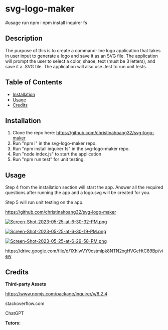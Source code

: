 # svg-logo-maker

#usage
run npm i
npm install inquirer fs

## Description

The purpose of this is to create a command-line logo application that takes in user input to generate a logo and save it as an SVG file. The application will prompt the user to select a color, shaoe, text (must be 3 letters), and save it a .SVG file. The application will also use Jest to run unit tests.

## Table of Contents

- [Installation](#installation)
- [Usage](#usage)
- [Credits](#credits)


## Installation

1. Clone the repo here: https://github.com/christinahoang32/svg-logo-maker
2. Run "npm i" in the svg-logo-maker repo.
3. Run "npm install inquirer fs" in the svg-logo-maker repo.
4. Run "node index.js" to start the application
5. Run "npm run test" for unit testing.
## Usage

Step 4 from the installation section will start the app. Answer all the required questions after running the app and a logo.svg will be created for you.

Step 5 will run unit testing on the app.

https://github.com/christinahoang32/svg-logo-maker

[![Screen-Shot-2023-05-25-at-6-30-32-PM.png](https://i.postimg.cc/NM6Sqf2n/Screen-Shot-2023-05-25-at-6-30-32-PM.png)](https://postimg.cc/ftbBYsK7)

[![Screen-Shot-2023-05-25-at-6-30-19-PM.png](https://i.postimg.cc/FHkPXs2x/Screen-Shot-2023-05-25-at-6-30-19-PM.png)](https://postimg.cc/3k7jg7ry)

[![Screen-Shot-2023-05-25-at-6-29-58-PM.png](https://i.postimg.cc/vTSvCphj/Screen-Shot-2023-05-25-at-6-29-58-PM.png)](https://postimg.cc/dZrdyNzm)

https://drive.google.com/file/d/1XhlwVY9cstmlpk8NTN2xgHVGeHtC89Bp/view


## Credits

**Third-party Assets**  

https://www.npmjs.com/package/inquirer/v/8.2.4

stackoverflow.com

ChatGPT

**Tutors:**  


